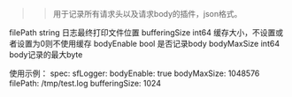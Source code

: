 >> 用于记录所有请求头以及请求body的插件，json格式。

filePath string 日志最终打印文件位置
bufferingSize int64 缓存大小，不设置或者设置为0则不使用缓存 
bodyEnable bool 是否记录body
bodyMaxSize  int64 body记录的最大byte

使用示例：
spec:
  sfLogger:
    bodyEnable: true
    bodyMaxSize: 1048576
    filePath: /tmp/test.log
    bufferingSize: 1024